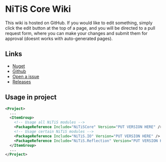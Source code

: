 # NiTiS Core Wiki
This wiki is hosted on GitHub. 
If you would like to edit something, 
simply click the edit button at the top of a page, 
and you will be directed to a pull request form, 
where you can make your changes and submit them for approval (doesnt works with auto-generated pages). 
## Links
+ [Nuget](https://www.nuget.org/packages/NiTiSCore)
+ [Github](https://www.github.com/NiTiS-Dev/NiTiSCore)
+ [Open a issue](https://github.com/NiTiS-Dev/NiTiSCore/issues/new/choose)
+ [Releases](https://github.com/NiTiS-Dev/NiTiSCore/releases)
## Usage in project
```xml
<Project>
  ...
  <ItemGroup>
    <!-- Usage all NiTiS modules -->
    <PackageReference Include="NiTiSCore" Version="PUT VERSION HERE" />
    <!-- Usage certain NiTiS modules -->
    <PackageReference Include="NiTiS.IO" Version="PUT VERSION HERE" />
    <PackageReference Include="NiTiS.Reflection" Version="PUT VERSION HERE" />
  </ItemGroup>
  ...
</Project>
```
